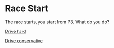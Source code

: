 # Race Start
The race starts, you start from P3. What do you do?

[Drive hard](situations/drivehard.md)

[Drive conservative](situations/driveconservative.md)
